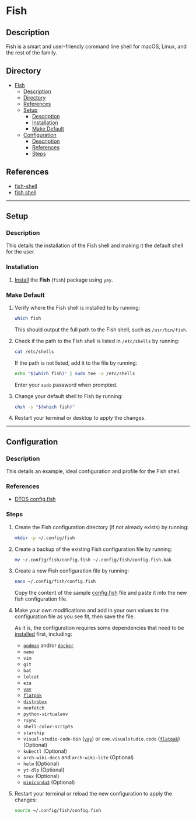 # Fish

## Description

Fish is a smart and user-friendly command line shell for macOS, Linux, and the rest of the family.

## Directory

- [Fish](#fish)
  - [Description](#description)
  - [Directory](#directory)
  - [References](#references)
  - [Setup](#setup)
    - [Description](#description-1)
    - [Installation](#installation)
    - [Make Default](#make-default)
  - [Configuration](#configuration)
    - [Description](#description-2)
    - [References](#references-1)
    - [Steps](#steps)

## References

- [fish-shell](https://github.com/fish-shell/fish-shell)
- [fish shell](https://fishshell.com)

---

## Setup

### Description

This details the installation of the Fish shell and making it the default shell for the user.

### Installation

1. [Install](yay.md#install) the **Fish** (`fish`) package using `yay`.

### Make Default

1. Verify where the Fish shell is installed to by running:

    ```sh
    which fish
    ```

    This should output the full path to the Fish shell, such as `/usr/bin/fish`.

2. Check if the path to the Fish shell is listed in `/etc/shells` by running:

    ```sh
    cat /etc/shells
    ```

    If the path is not listed, add it to the file by running:

    ```sh
    echo "$(which fish)" | sudo tee -a /etc/shells
    ```

    Enter your `sudo` password when prompted.

3. Change your default shell to Fish by running:

    ```sh
    chsh -s "$(which fish)"
    ```

4. Restart your terminal or desktop to apply the changes.

---

## Configuration

### Description

This details an example, ideal configuration and profile for the Fish shell.

### References

- [DTOS config.fish](https://gitlab.com/dwt1/dotfiles/-/blob/2a687641af1fa4e31e080960e0b6a5f3d21d759d/.config/fish/config.fish)

### Steps

1. Create the Fish configuration directory (if not already exists) by running:

    ```sh
    mkdir -p ~/.config/fish
    ```

2. Create a backup of the existing Fish configuration file by running:

    ```sh
    mv ~/.config/fish/config.fish ~/.config/fish/config.fish.bak
    ```

3. Create a new Fish configuration file by running:

    ```sh
    nano ~/.config/fish/config.fish
    ```

    Copy the content of the sample [config.fish](../attachments/config.fish) file and paste it into the new fish configuration file.

4. Make your own modifications and add in your own values to the configuration file as you see fit, then save the file.

    As it is, the configuration requires some dependencies that need to be [installed](yay.md#install) first, including:

    - [`podman`](podman.md#installation) and/or [`docker`](docker.md#setup)
    - `nano`
    - `vim`
    - `git`
    - `bat`
    - `lolcat`
    - `eza`
    - [`yay`](yay.md#installation)
    - [`flatpak`](flatpak.md#setup)
    - [`distrobox`](distrobox.md#installation)
    - `neofetch`
    - `python-virtualenv`
    - `rsync`
    - `shell-color-scripts`
    - `starship`
    - `visual-studio-code-bin` ([`yay`](yay.md#install)) or `com.visualstudio.code` ([`flatpak`](flatpak.md#install)) (Optional)
    - `kubectl` (Optional)
    - `arch-wiki-docs` and `arch-wiki-lite` (Optional)
    - `helm` (Optional)
    - `yt-dlp` (Optional)
    - `tmux` (Optional)
    - [`miniconda3`](python.md#miniconda-environments) (Optional)

5. Restart your terminal or reload the new configuration to apply the changes:

    ```sh
    source ~/.config/fish/config.fish
    ```

